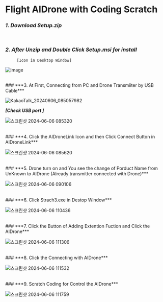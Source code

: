 # Flight AIDrone with Coding Scratch

### ***1. Download Setup.zip***     

<br/>

### ***2. After Unzip and Double Click Setup.msi for install***      


         [Icon in Desktop Window]     


![image](https://github.com/irbrain/AIDrone-Scratch/assets/122161666/722aa995-16b9-4dc2-bd3f-e0b04bd897d0)


<br/>
### ***3. At First, Connecting from PC and Drone Transmiiter by USB Cable***    


![KakaoTalk_20240606_085057982](https://github.com/irbrain/AIDrone-Scratch/assets/122161666/bf1cfb89-643e-4b01-a932-31e90545f2ce)    


***[Check USB port ]***    


![스크린샷 2024-06-06 085320](https://github.com/irbrain/AIDrone-Scratch/assets/122161666/41d7ecf7-dccf-40f8-b392-048407b7479f)     


<br/>
### ***4. Click the AIDroneLink Icon and then Click Connect Button in AIDroneLink***      


   
![스크린샷 2024-06-06 085620](https://github.com/irbrain/AIDrone-Scratch/assets/122161666/760cbe66-6c1b-4dcc-9a1e-368c91ce651f)     



<br/>
### ***5. Drone turn on and You see the change of Porduct Name from UnKnown to AIDrone (Already transmitter connected with Drone)***            


   
![스크린샷 2024-06-06 090106](https://github.com/irbrain/AIDrone-Scratch/assets/122161666/b7987938-ea90-4f92-9b83-8f802801d2c0)      

<br/>
### ***6. Click Strach3.exe in Destop Window***             


![스크린샷 2024-06-06 110436](https://github.com/irbrain/AIDrone-Scratch/assets/122161666/53a02651-5bb0-4c15-af12-8ea8f84ca684)     

<br/>
### ***7. Click the Button of Adding Extention Fuction and Click the AIDrone***             


![스크린샷 2024-06-06 111306](https://github.com/irbrain/AIDrone-Scratch/assets/122161666/a3fbbf58-5d78-4810-b805-12e406c00b51)      

<br/>
### ***8. Click the Connecting with AIDrone***            


![스크린샷 2024-06-06 111532](https://github.com/irbrain/AIDrone-Scratch/assets/122161666/c6f19540-a0af-4be5-8648-8f6f50e19c26)      

<br/>
### ***9. Scratch Coding for Control the AIDrone***           


![스크린샷 2024-06-06 111759](https://github.com/irbrain/AIDrone-Scratch/assets/122161666/41d84151-fc9b-4f7a-ab78-5dab3d3ba449)     







